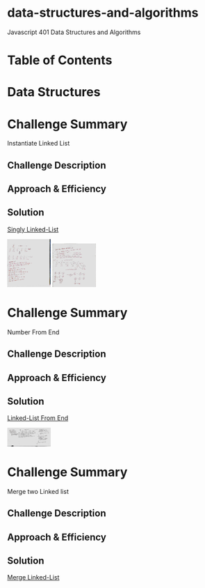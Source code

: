 # data-structures-and-algorithms
Javascript 401 Data Structures and Algorithms

# Table of Contents

# Data Structures

# Challenge Summary
Instantiate Linked List

## Challenge Description
<!-- Description of the challenge -->

## Approach & Efficiency
<!-- What approach did you take? Why? What is the Big O space/time for this approach? -->

## Solution
[Singly Linked-List](https://github.com/jeremy-401-advanced-javascript/data-structures-and-algorithms/pull/4)


<img src="./assets/images/code-challenge-6.2.jpg" width="100">
<img src="./assets/images/code-challenge-6.jpg" width="100">

# Challenge Summary
Number From End

## Challenge Description
<!-- Description of the challenge -->

## Approach & Efficiency
<!-- What approach did you take? Why? What is the Big O space/time for this approach? -->

## Solution
[Linked-List From End](https://github.com/jeremy-401-advanced-javascript/data-structures-and-algorithms/pull/6)

<img src="./assets/images/lindedlistKend.jpg" width="100">


# Challenge Summary
Merge two Linked list

## Challenge Description
<!-- Description of the challenge -->

## Approach & Efficiency
<!-- What approach did you take? Why? What is the Big O space/time for this approach? -->

## Solution
[Merge Linked-List](https://github.com/jeremy-401-advanced-javascript/data-structures-and-algorithms/pull/6)




